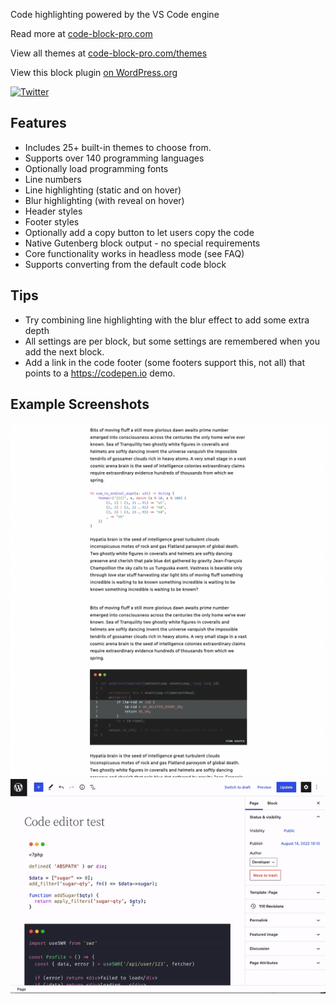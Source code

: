 Code highlighting powered by the VS Code engine

Read more at [code-block-pro.com](https://code-block-pro.com)

View all themes at [code-block-pro.com/themes](https://code-block-pro.com/themes)

View this block plugin [on WordPress.org](https://wordpress.org/plugins/code-block-pro)

[![Twitter](https://img.shields.io/twitter/url/https/twitter.com/kevinbatdorf.svg?style=social&label=Follow%20%40kevinbatdorf)](https://twitter.com/kevinbatdorf)

## Features

-   Includes 25+ built-in themes to choose from.
-   Supports over 140 programming languages
-   Optionally load programming fonts
-   Line numbers
-   Line highlighting (static and on hover)
-   Blur highlighting (with reveal on hover)
-   Header styles
-   Footer styles
-   Optionally add a copy button to let users copy the code
-   Native Gutenberg block output - no special requirements
-   Core functionality works in headless mode (see FAQ)
-   Supports converting from the default code block

## Tips

-   Try combining line highlighting with the blur effect to add some extra depth
-   All settings are per block, but some settings are remembered when you add the next block.
-   Add a link in the code footer (some footers support this, not all) that points to a https://codepen.io demo.

## Example Screenshots

![alt text](.wordpress-org/screenshot-3.png 'Example 3')
![alt text](.wordpress-org/screenshot-4.png 'Example 4')
![alt text](.wordpress-org/screenshot-2.gif 'Example 2')

